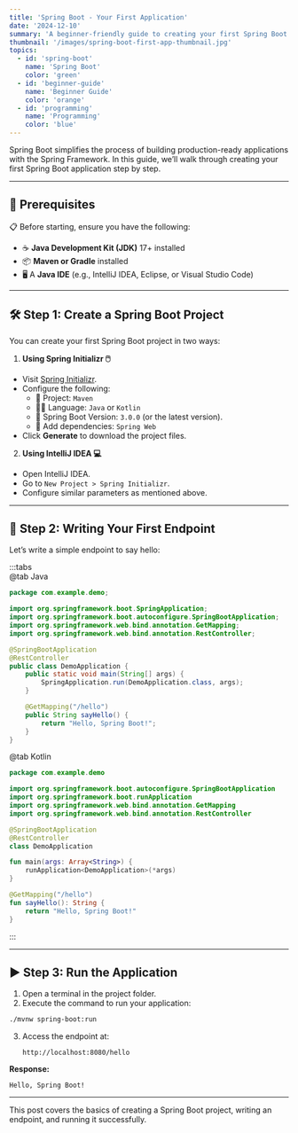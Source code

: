```yaml
---
title: 'Spring Boot - Your First Application'
date: '2024-12-10'
summary: 'A beginner-friendly guide to creating your first Spring Boot application from scratch. Learn the basics and start your journey with Spring Boot.'
thumbnail: '/images/spring-boot-first-app-thumbnail.jpg'
topics:
  - id: 'spring-boot'
    name: 'Spring Boot'
    color: 'green'
  - id: 'beginner-guide'
    name: 'Beginner Guide'
    color: 'orange'
  - id: 'programming'
    name: 'Programming'
    color: 'blue'
---
```


Spring Boot simplifies the process of building production-ready applications with the Spring Framework. In this guide, we’ll walk through creating your first Spring Boot application step by step.

---

## 🌟 Prerequisites

📋 Before starting, ensure you have the following:

- ☕ **Java Development Kit (JDK)** 17+ installed
- 📦 **Maven or Gradle** installed
- 🖥️ A **Java IDE** (e.g., IntelliJ IDEA, Eclipse, or Visual Studio Code)

---

## 🛠️ Step 1: Create a Spring Boot Project

You can create your first Spring Boot project in two ways:

1. **Using Spring Initializr 🖱️**

- Visit [Spring Initializr](https://start.spring.io/).
- Configure the following:
  - 📂 Project: `Maven`
  - 👨‍💻 Language: `Java` or `Kotlin`
  - 🔄 Spring Boot Version: `3.0.0` (or the latest version).
  - 📜 Add dependencies: `Spring Web`
- Click **Generate** to download the project files.

2. **Using IntelliJ IDEA 💻**

- Open IntelliJ IDEA.
- Go to `New Project > Spring Initializr`.
- Configure similar parameters as mentioned above.

---

## 📖 Step 2: Writing Your First Endpoint

Let’s write a simple endpoint to say hello:

:::tabs  
@tab Java

```java
package com.example.demo;

import org.springframework.boot.SpringApplication;
import org.springframework.boot.autoconfigure.SpringBootApplication;
import org.springframework.web.bind.annotation.GetMapping;
import org.springframework.web.bind.annotation.RestController;

@SpringBootApplication
@RestController
public class DemoApplication {
    public static void main(String[] args) {
        SpringApplication.run(DemoApplication.class, args);
    }

    @GetMapping("/hello")
    public String sayHello() {
        return "Hello, Spring Boot!";
    }
}
```

@tab Kotlin

```kotlin
package com.example.demo

import org.springframework.boot.autoconfigure.SpringBootApplication
import org.springframework.boot.runApplication
import org.springframework.web.bind.annotation.GetMapping
import org.springframework.web.bind.annotation.RestController

@SpringBootApplication
@RestController
class DemoApplication

fun main(args: Array<String>) {
    runApplication<DemoApplication>(*args)
}

@GetMapping("/hello")
fun sayHello(): String {
    return "Hello, Spring Boot!"
}
```

:::

---

## ▶️ Step 3: Run the Application

1. Open a terminal in the project folder.
2. Execute the command to run your application:

```bash
./mvnw spring-boot:run
```

3. Access the endpoint at:
   ```
   http://localhost:8080/hello
   ```

**Response:**

```
Hello, Spring Boot!
```

---

This post covers the basics of creating a Spring Boot project, writing an endpoint, and running it successfully.
